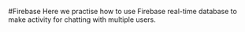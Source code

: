 #Firebase
Here we practise how to use Firebase real-time database to make activity for chatting with multiple users.
